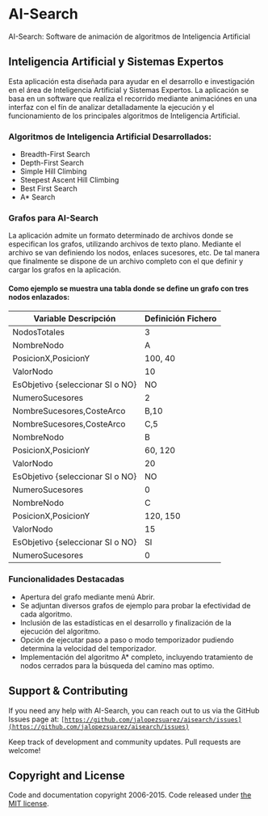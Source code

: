 # AI-Search 
AI-Search: Software de animación de algoritmos de Inteligencia Artificial

## Inteligencia Artificial y Sistemas Expertos
Esta aplicación esta diseñada para ayudar en el desarrollo e investigación en el área de Inteligencia Artificial y Sistemas Expertos. La aplicación se basa en un software que realiza el recorrido mediante animaciónes en una interfaz con el fín de analizar detalladamente la ejecución y el funcionamiento de los principales algoritmos de Inteligencia Artificial.

### Algoritmos de Inteligencia Artificial Desarrollados:
- Breadth-First Search 
- Depth-First Search 
- Simple Hill Climbing 
- Steepest Ascent Hill Climbing 
- Best First Search 
- A* Search

### Grafos para AI-Search 
La aplicación admite un formato determinado de archivos donde se especifican los grafos, utilizando archivos de texto plano. Mediante el archivo se van definiendo los nodos, enlaces sucesores, etc. De tal manera que finalmente se dispone de un archivo completo con el que definir y cargar los grafos en la aplicación.

#### Como ejemplo se muestra una tabla donde se define un grafo con tres nodos enlazados:

| Variable Descripción | Definición Fichero |
| ------------- | ----------- |
| NodosTotales | 3 |
| NombreNodo | A | 
| PosicionX,PosicionY   | 100, 40  | 
| ValorNodo | 10 |
| EsObjetivo {seleccionar SI o NO}   | NO |
| NumeroSucesores  | 2 |
| NombreSucesores,CosteArco   | B,10 |
| NombreSucesores,CosteArco   | C,5 |
| NombreNodo | B | 
| PosicionX,PosicionY   | 60, 120 | 
| ValorNodo  | 20 |
| EsObjetivo {seleccionar SI o NO}   | NO |
| NumeroSucesores   | 0 |
| NombreNodo | C | 
| PosicionX,PosicionY   | 120, 150  | 
| ValorNodo | 15 |
| EsObjetivo {seleccionar SI o NO}   | SI |
| NumeroSucesores | 0 |

### Funcionalidades Destacadas
- Apertura del grafo mediante menú Abrir.
- Se adjuntan diversos grafos de ejemplo para probar la efectividad de cada algoritmo.
- Inclusión de las estadísticas en el desarrollo y finalización de la ejecución del algoritmo.
- Opción de ejecutar paso a paso o modo temporizador pudiendo determina la velocidad del temporizador.
- Implementación del algoritmo A* completo, incluyendo tratamiento de nodos cerrados para la búsqueda del camino mas optimo.

## Support & Contributing

If you need any help with AI-Search, you can reach out to us via the GitHub Issues page at:
<code>[https://github.com/jalopezsuarez/aisearch/issues](https://github.com/jalopezsuarez/aisearch/issues)</code>

Keep track of development and community updates. Pull requests are welcome!

## Copyright and License

Code and documentation copyright 2006-2015. Code released under [the MIT license](https://github.com/jalopezsuarez/aisearch/blob/master/aisearch/LICENSE).
